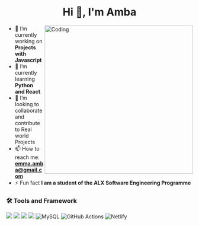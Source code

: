 <h1 align="center">Hi 👋, I'm Amba</h1>
<img align= "right" alt="Coding" width="400" src="[[https://cdn.dribbble.com/users/1162077/screenshots/3848914/media/320984a9ca58b3c73274c9259ecf6de8.gif](https://dribbble.com/tags/coding-gif)](https://dribbble.com/shots/6139167-Avento-marketing/attachments/11278854?mode=media)">

- 🔭 I’m currently working on **Projects with Javascript**
- 🌱 I’m currently learning **Python and React**
- 👯 I’m looking to collaborate and contribute to Real world Projects
- 📫 How to reach me: **emma.amba@gmail.com**
- ⚡ Fun fact **I am a student of the ALX Software Engineering Programme**


### 🛠 Tools and Framework
<img src="https://img.shields.io/badge/JavaScript-323330?style=for-the-badge&logo=javascript&logoColor=F7DF1E" /> <img src="https://img.shields.io/badge/CSS3-1572B6?style=for-the-badge&logo=css3&logoColor=white" /> <img src="https://img.shields.io/badge/HTML5-E34F26?style=for-the-badge&logo=html5&logoColor=white" />  <img src="https://img.shields.io/badge/Bootstrap-563D7C?style=for-the-badge&logo=bootstrap&logoColor=white" />  ![MySQL](https://img.shields.io/badge/mysql-%2300f.svg?style=for-the-badge&logo=mysql&logoColor=white)  ![GitHub Actions](https://img.shields.io/badge/github%20actions-%232671E5.svg?style=for-the-badge&logo=githubactions&logoColor=white) ![Netlify](https://img.shields.io/badge/netlify-%23000000.svg?style=for-the-badge&logo=netlify&logoColor=#00C7B7)

<!--
**amba05/amba05** is a ✨ _special_ ✨ repository because its `README.md` (this file) appears on your GitHub profile.

Here are some ideas to get you started:

-->
